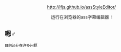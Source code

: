<p align="center">
  <a href="http://lfjs.github.io/assStyleEditor/">
    http://lfjs.github.io/assStyleEditor/
  </a>
</p>

<p align="center">
  运行在浏览器的ass字幕编辑器！
</p>

## 嗯♂

```bash
目前还存在许多问题
```
